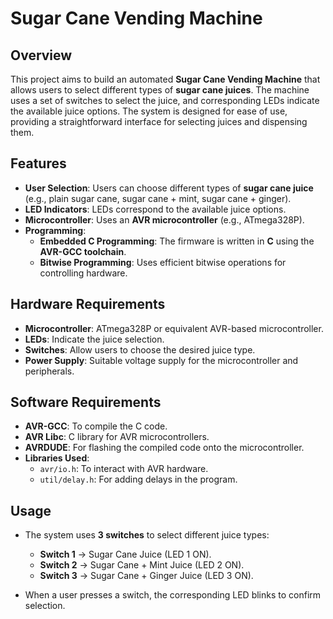 # Sugar Cane Vending Machine

## Overview
This project aims to build an automated **Sugar Cane Vending Machine** that allows users to select different types of **sugar cane juices**. The machine uses a set of switches to select the juice, and corresponding LEDs indicate the available juice options. The system is designed for ease of use, providing a straightforward interface for selecting juices and dispensing them.

## Features
- **User Selection**: Users can choose different types of **sugar cane juice** (e.g., plain sugar cane, sugar cane + mint, sugar cane + ginger).
- **LED Indicators**: LEDs correspond to the available juice options.
- **Microcontroller**: Uses an **AVR microcontroller** (e.g., ATmega328P).
- **Programming**:
  - **Embedded C Programming**: The firmware is written in **C** using the **AVR-GCC toolchain**.
  - **Bitwise Programming**: Uses efficient bitwise operations for controlling hardware.

## Hardware Requirements
- **Microcontroller**: ATmega328P or equivalent AVR-based microcontroller.
- **LEDs**: Indicate the juice selection.
- **Switches**: Allow users to choose the desired juice type.
- **Power Supply**: Suitable voltage supply for the microcontroller and peripherals.

## Software Requirements
- **AVR-GCC**: To compile the C code.
- **AVR Libc**: C library for AVR microcontrollers.
- **AVRDUDE**: For flashing the compiled code onto the microcontroller.
- **Libraries Used**:
  - `avr/io.h`: To interact with AVR hardware.
  - `util/delay.h`: For adding delays in the program.

## Usage
- The system uses **3 switches** to select different juice types:
  - **Switch 1** → Sugar Cane Juice (LED 1 ON).
  - **Switch 2** → Sugar Cane + Mint Juice (LED 2 ON).
  - **Switch 3** → Sugar Cane + Ginger Juice (LED 3 ON).

- When a user presses a switch, the corresponding LED blinks to confirm selection.



